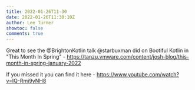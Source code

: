 ```yaml
---
title: 2022-01-26T11-30
date: 2022-01-26T11:30:10Z
author: Lee Turner
showtoc: false
comments: true
---
```


Great to see the @BrightonKotlin talk @starbuxman did on Bootiful Kotlin in "This Month In Spring"  - https://tanzu.vmware.com/content/josh-blog/this-month-in-spring-january-2022

If you missed it you can find it here - https://www.youtube.com/watch?v=IQ-Rmi9yNH8

